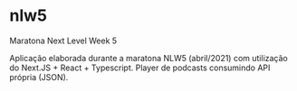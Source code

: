 # nlw5
Maratona Next Level Week 5

Aplicação elaborada durante a maratona NLW5 (abril/2021) com utilização do Next.JS + React + Typescript.
Player de podcasts consumindo API própria (JSON).
